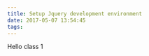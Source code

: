 ```yaml
---
title: Setup Jquery development environment
date: 2017-05-07 13:54:45
tags:
---
```


<p class="class1" > Hello class 1</p>



